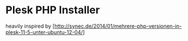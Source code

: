 Plesk PHP Installer
===================

heavily inspired by [http://synec.de/2014/01/mehrere-php-versionen-in-plesk-11-5-unter-ubuntu-12-04/]


